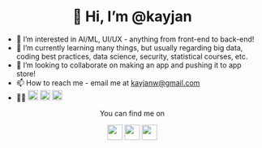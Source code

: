 <h1 align='center'>👋 Hi, I’m @kayjan</h1>

- 👀 I’m interested in AI/ML, UI/UX - anything from front-end to back-end!
- 🌱 I’m currently learning many things, but usually regarding big data, coding best practices, data science, security, statistical courses, etc.
- 💞️ I’m looking to collaborate on making an app and pushing it to app store!
- 📫 How to reach me - email me at kayjanw@gmail.com
- 👩‍💻 <img height="20px" src="https://img.shields.io/badge/Python-3776AB?logo=python&logoColor=white" />
  <img height="20px" src="https://img.shields.io/badge/Java-ED8B00?style=for-the-badge&logo=java&logoColor=white" />
  <img height="20px" src="https://img.shields.io/badge/Go-00ADD8?style=for-the-badge&logo=go&logoColor=white">

<!-- BLOG-POST-LIST:START -->
<!-- BLOG-POST-LIST:END -->

<div display="inline-block" align="center">
  <p>You can find me on</p>
  <a href="https://linkedin.com/in/kayjan"><img height="30px" src="https://img.shields.io/badge/LinkedIn-0077B5?style=for-the-badge&logo=linkedin&logoColor=white"></a>
  <a href="http://kayjanwong.medium.com"><img height="30px" src="https://img.shields.io/badge/Medium-12100E?style=for-the-badge&logo=medium&logoColor=white"/></a>
  <a href="https://www.buymeacoffee.com/kayjan"><img height="30px" src="https://img.shields.io/badge/Buy_Me_A_Coffee-FFDD00?style=for-the-badge&logo=buy-me-a-coffee&logoColor=black"></a>
</div>

<!---
kayjan/kayjan is a ✨ special ✨ repository because its `README.md` (this file) appears on your GitHub profile.
You can click the Preview link to take a look at your changes.
--->
